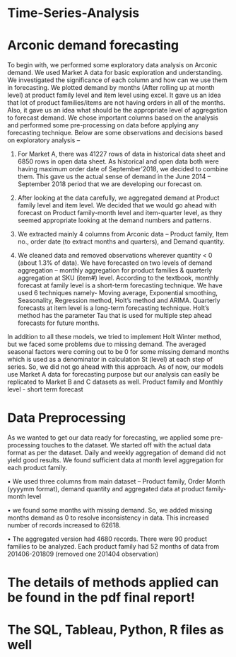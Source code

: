 # Time-Series-Analysis

# Arconic demand forecasting
To begin with, we performed some exploratory data analysis on Arconic demand. We used Market A
data for basic exploration and understanding. We investigated the significance of each column and how
can we use them in forecasting. We plotted demand by months (After rolling up at month level) at
product family level and item level using excel. It gave us an idea that lot of product families/items are
not having orders in all of the months. Also, it gave us an idea what should be the appropriate level of
aggregation to forecast demand. We chose important columns based on the analysis and performed
some pre-processing on data before applying any forecasting technique. Below are some observations
and decisions based on exploratory analysis –

1. For Market A, there was 41227 rows of data in historical data sheet and 6850 rows in open data
sheet. As historical and open data both were having maximum order date of September’2018, we
decided to combine them. This gave us the actual sense of demand in the June 2014 – September
2018 period that we are developing our forecast on.

2. After looking at the data carefully, we aggregated demand at Product family level and item level. We
decided that we would go ahead with forecast on Product family-month level and item-quarter
level, as they seemed appropriate looking at the demand numbers and patterns.

3. We extracted mainly 4 columns from Arconic data – Product family, Item no., order date (to extract
months and quarters), and Demand quantity.

4. We cleaned data and removed observations wherever quantity < 0 (about 1.3% of data).
We have forecasted on two levels of demand aggregation – monthly aggregation for product families
& quarterly aggregation at SKU (item#) level. According to the textbook, monthly forecast at family
level is a short-term forecasting technique. We have used 6 techniques namely- Moving average,
Exponential smoothing, Seasonality, Regression method, Holt’s method and ARIMA. Quarterly forecasts
at item level is a long-term forecasting technique. Holt’s method has the parameter Tau that is used for
multiple step ahead forecasts for future months.

In addition to all these models, we tried to implement Holt Winter method, but we faced some
problems due to missing demand. The averaged seasonal factors were coming out to be 0 for some
missing demand months which is used as a denominator in calculation St (level) at each step of series.
So, we did not go ahead with this approach.
As of now, our models use Market A data for forecasting purpose but our analysis can easily be
replicated to Market B and C datasets as well.
Product family and Monthly level - short term forecast

# Data Preprocessing

As we wanted to get our data ready for forecasting, we applied some pre-processing touches to the
dataset. We started off with the actual data format as per the dataset. Daily and weekly aggregation of
demand did not yield good results. We found sufficient data at month level aggregation for each
product family.

• We used three columns from main dataset – Product family, Order Month (yyyymm format),
demand quantity and aggregated data at product family-month level

• we found some months with missing demand. So, we added missing months demand as 0 to resolve
inconsistency in data. This increased number of records increased to 62618.

• The aggregated version had 4680 records. There were 90 product families to be analyzed. Each
product family had 52 months of data from 201406-201809 (removed one 201404 observation)

# The details of methods applied can be found in the pdf final report!
# The SQL, Tableau, Python, R files as well
